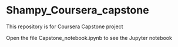 # Shampy_Coursera_capstone
This repository is for Coursera Capstone project

Open the file Capstone_notebook.ipynb to see the Jupyter notebook
